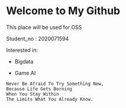 # Welcome to My Github 

This place will be used for OSS

Student_no : 2020071594

Interested in:

  - Bigdata
  
  - Game AI

```
Never Be Afraid To Try Something New, 
Because Life Gets Borning
When You Stay Within
The Limits What You Already Know.
```


<!--
**minsmseo/minsmseo** is a ✨ _special_ ✨ repository because its `README.md` (this file) appears on your GitHub profile.

Here are some ideas to get you started:

- 🔭 I’m currently working on ...
- 🌱 I’m currently learning ...
- 👯 I’m looking to collaborate on ...
- 🤔 I’m looking for help with ...
- 💬 Ask me about ...
- 📫 How to reach me: ...
- 😄 Pronouns: ...
- ⚡ Fun fact: ...
-->
